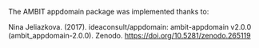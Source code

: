 The AMBIT appdomain package was implemented thanks to:

Nina Jeliazkova. (2017). ideaconsult/appdomain: ambit-appdomain v2.0.0 (ambit_appdomain-2.0.0). 
Zenodo. https://doi.org/10.5281/zenodo.265119
